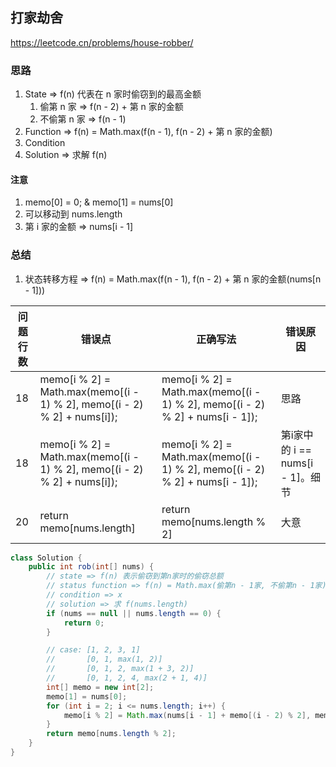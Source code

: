 ## 打家劫舍

<https://leetcode.cn/problems/house-robber/>

### 思路

1. State => f(n) 代表在 n 家时偷窃到的最高金额
    1. 偷第 n 家 => f(n - 2) + 第 n 家的金额
    2. 不偷第 n 家 => f(n - 1)
2. Function => f(n) = Math.max(f(n - 1), f(n - 2) + 第 n 家的金额)
3. Condition
4. Solution => 求解 f(n)

#### 注意

1. memo[0] = 0; & memo[1] = nums[0]
2. 可以移动到 nums.length
3. 第 i 家的金额 => nums[i - 1]

### 总结

1. 状态转移方程 => f(n) = Math.max(f(n - 1), f(n - 2) + 第 n 家的金额(nums[n - 1]))

| 问题行数 | 错误点                                                                     | 正确写法                                                                        | 错误原因                      |
|------|-------------------------------------------------------------------------|-----------------------------------------------------------------------------|---------------------------|
| 18   | memo[i % 2] = Math.max(memo[(i - 1) % 2], memo[(i - 2) % 2] + nums[i]); | memo[i % 2] = Math.max(memo[(i - 1) % 2], memo[(i - 2) % 2] + nums[i - 1]); | 思路                        |
| 18   | memo[i % 2] = Math.max(memo[(i - 1) % 2], memo[(i - 2) % 2] + nums[i]); | memo[i % 2] = Math.max(memo[(i - 1) % 2], memo[(i - 2) % 2] + nums[i - 1]); | 第i家中的 i == nums[i - 1]。细节 |
| 20   | return memo[nums.length]                                                | return memo[nums.length % 2]                                                | 大意                        |

```java
class Solution {
    public int rob(int[] nums) {
        // state => f(n) 表示偷窃到第n家时的偷窃总额
        // status function => f(n) = Math.max(偷第n - 1家, 不偷第n - 1家) = Math.max(nums[n - 1] + f(n - 2), f(n - 1))
        // condition => x
        // solution => 求 f(nums.length)
        if (nums == null || nums.length == 0) {
            return 0;
        }

        // case: [1, 2, 3, 1]
        //       [0, 1, max(1, 2)]
        //       [0, 1, 2, max(1 + 3, 2)]
        //       [0, 1, 2, 4, max(2 + 1, 4)]
        int[] memo = new int[2];
        memo[1] = nums[0];
        for (int i = 2; i <= nums.length; i++) {
            memo[i % 2] = Math.max(nums[i - 1] + memo[(i - 2) % 2], memo[(i - 1) % 2]);
        }
        return memo[nums.length % 2];
    }
}
```
